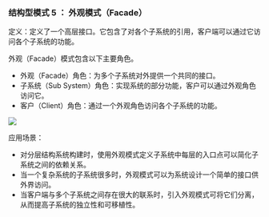 ### 结构型模式 5 ： 外观模式（Facade）
定义：定义了一个高层接口。它包含了对各个子系统的引用，客户端可以通过它访问各个子系统的功能。

外观（Facade）模式包含以下主要角色。
* 外观（Facade）角色：为多个子系统对外提供一个共同的接口。
* 子系统（Sub System）角色：实现系统的部分功能，客户可以通过外观角色访问它。
* 客户（Client）角色：通过一个外观角色访问各个子系统的功能。

![](https://yinyang.space/img/gof_facade.png)

应用场景：
* 对分层结构系统构建时，使用外观模式定义子系统中每层的入口点可以简化子系统之间的依赖关系。
* 当一个复杂系统的子系统很多时，外观模式可以为系统设计一个简单的接口供外界访问。
* 当客户端与多个子系统之间存在很大的联系时，引入外观模式可将它们分离，从而提高子系统的独立性和可移植性。

